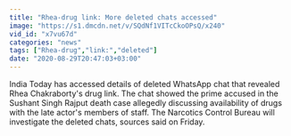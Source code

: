 ```yaml
---
title: "Rhea-drug link: More deleted chats accessed"
image: "https://s1.dmcdn.net/v/SQdNf1VITcCkoOPsQ/x240"
vid_id: "x7vu67d"
categories: "news"
tags: ["Rhea-drug","link:","deleted"]
date: "2020-08-29T20:47:03+03:00"
---
```

India Today has accessed details of deleted WhatsApp chat that revealed Rhea Chakraborty's drug link. The chat showed the prime accused in the Sushant Singh Rajput death case allegedly discussing availability of drugs with the late actor's members of staff. The Narcotics Control Bureau will investigate the deleted chats, sources said on Friday.
